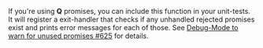 If you're using <b>Q</b> promises, you can include this function in your unit-tests.
It will register a exit-handler that checks if any unhandled rejected promises exist and prints error
messages for each of those.
See <a href="https://github.com/kriskowal/q/issues/625">Debug-Mode to warn for unused promises #625</a> for details.
